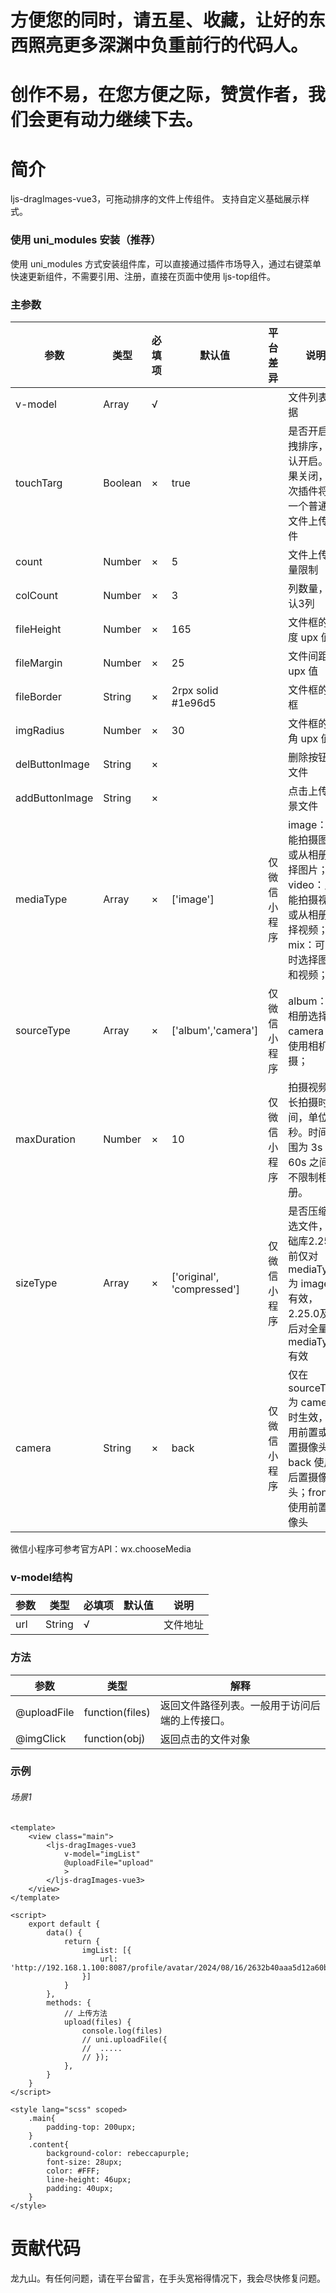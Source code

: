 # 方便您的同时，请五星、收藏，让好的东西照亮更多深渊中负重前行的代码人。
# 创作不易，在您方便之际，赞赏作者，我们会更有动力继续下去。

# 简介
ljs-dragImages-vue3，可拖动排序的文件上传组件。
支持自定义基础展示样式。

### 使用 uni_modules 安装（推荐）
使用 uni_modules 方式安装组件库，可以直接通过插件市场导入，通过右键菜单快速更新组件，不需要引用、注册，直接在页面中使用 ljs-top组件。

### 主参数

 参数  | 类型| 必填项 | 默认值 | 平台差异 | 说明
 ---- | ----- | ------ | ------  | ------ | ------ 
 v-model | Array | √ |  | | 文件列表数据
 touchTarg | Boolean | × | true | | 是否开启拖拽排序，默认开启。如果关闭，则次插件将是一个普通的文件上传组件
 count | Number | × | 5 | | 文件上传数量限制
 colCount | Number | × | 3 | | 列数量，默认3列
 fileHeight | Number | × | 165 | | 文件框的高度 upx 值
 fileMargin | Number | × | 25 | | 文件间距 upx 值
 fileBorder | String | × | 2rpx solid #1e96d5 | | 文件框的边框
 imgRadius | Number | × | 30 | | 文件框的圆角 upx 值
 delButtonImage | String | × |  | | 删除按钮的文件
 addButtonImage | String | × |  | | 点击上传背景文件
 mediaType | Array | × | ['image'] | 仅微信小程序 | image：只能拍摄图片或从相册选择图片；video：只能拍摄视频或从相册选择视频；mix：可同时选择图片和视频；
 sourceType | Array | × | ['album','camera'] | 仅微信小程序 | album：从相册选择；camera：使用相机拍摄；
 maxDuration | Number | × | 10 | 仅微信小程序 | 拍摄视频最长拍摄时间，单位秒。时间范围为 3s 至 60s 之间。不限制相册。
 sizeType | Array | × | ['original', 'compressed'] | 仅微信小程序 | 是否压缩所选文件，基础库2.25.0前仅对 mediaType 为 image 时有效，2.25.0及以后对全量 mediaType 有效
 camera | String | × | back | 仅微信小程序 | 仅在 sourceType 为 camera 时生效，使用前置或后置摄像头。back	使用后置摄像头；front	使用前置摄像头
 
微信小程序可参考官方API：wx.chooseMedia
 
### v-model结构

 参数  | 类型| 必填项 | 默认值 | 说明
 ---- | ----- | ------ | ------  | ------ 
 url | String | √ |  | 文件地址
 
### 方法

 参数  | 类型| 解释
 ---- | ----- | ------ 
 @uploadFile | function(files) | 返回文件路径列表。一般用于访问后端的上传接口。
 @imgClick | function(obj) | 返回点击的文件对象
 
### 示例

###### 场景1
```vue
<template>
	<view class="main">
		<ljs-dragImages-vue3
			v-model="imgList"
			@uploadFile="upload"
			>
		</ljs-dragImages-vue3>
	</view>
</template>

<script>
	export default {
		data() {
			return {
				imgList: [{
					url: 'http://192.168.1.100:8087/profile/avatar/2024/08/16/2632b40aaa5d12a60bd6e724807a5561_20240816181530A012.jpeg'
				}]
			}
		},
		methods: {
			// 上传方法
			upload(files) {
				console.log(files)
				// uni.uploadFile({
				// 	.....
				// });
			},
		}
	}
</script>

<style lang="scss" scoped>
	.main{
		padding-top: 200upx;
	}
	.content{
		background-color: rebeccapurple;
		font-size: 28upx;
		color: #FFF;
		line-height: 46upx;
		padding: 40upx;
	}
</style>

```

# 贡献代码
龙九山。有任何问题，请在平台留言，在手头宽裕得情况下，我会尽快修复问题。